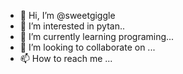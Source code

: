 - 👋 Hi, I’m @sweetgiggle
- 👀 I’m interested in pytan..
- 🌱 I’m currently learning programing...
- 💞️ I’m looking to collaborate on ...
- 📫 How to reach me ...

<!---
sweetgiggle/sweetgiggle is a ✨ special ✨ repository because its `README.md` (this file) appears on your GitHub profile.
You can click the Preview link to take a look at your changes.
--->
